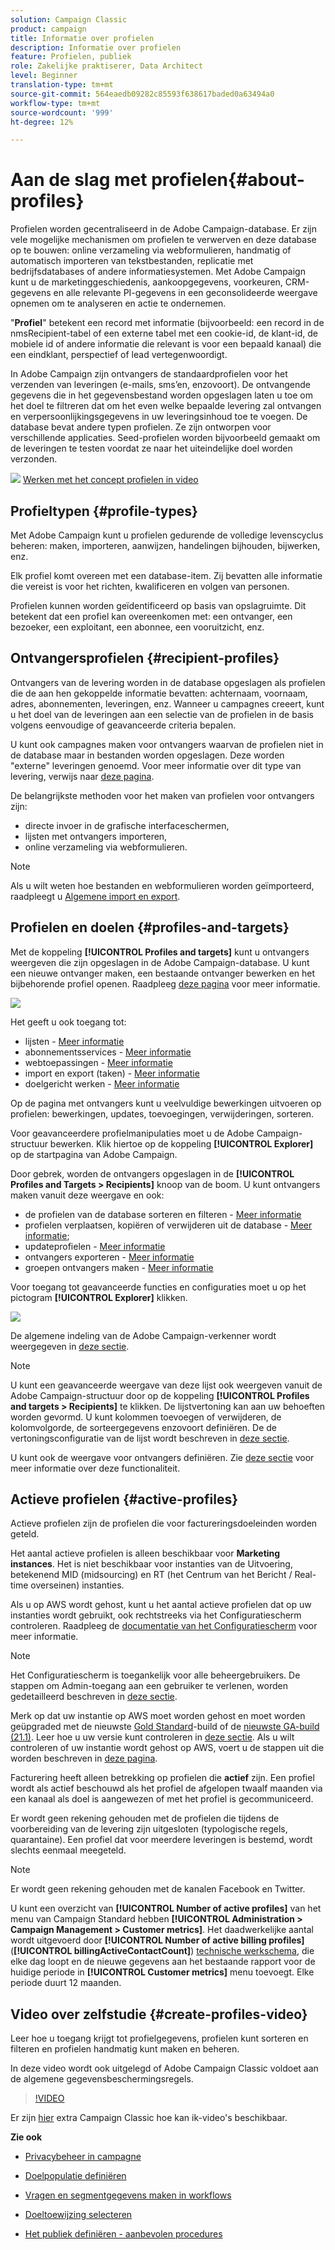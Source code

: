 ```yaml
---
solution: Campaign Classic
product: campaign
title: Informatie over profielen
description: Informatie over profielen
feature: Profielen, publiek
role: Zakelijke praktiserer, Data Architect
level: Beginner
translation-type: tm+mt
source-git-commit: 564eaedb09282c85593f638617baded0a63494a0
workflow-type: tm+mt
source-wordcount: '999'
ht-degree: 12%

---
```



# Aan de slag met profielen{#about-profiles}

Profielen worden gecentraliseerd in de Adobe Campaign-database. Er zijn vele mogelijke mechanismen om profielen te verwerven en deze database op te bouwen: online verzameling via webformulieren, handmatig of automatisch importeren van tekstbestanden, replicatie met bedrijfsdatabases of andere informatiesystemen. Met Adobe Campaign kunt u de marketinggeschiedenis, aankoopgegevens, voorkeuren, CRM-gegevens en alle relevante PI-gegevens in een geconsolideerde weergave opnemen om te analyseren en actie te ondernemen.

&quot;**Profiel**&quot; betekent een record met informatie (bijvoorbeeld: een record in de nmsRecipient-tabel of een externe tabel met een cookie-id, de klant-id, de mobiele id of andere informatie die relevant is voor een bepaald kanaal) die een eindklant, perspectief of lead vertegenwoordigt.

In Adobe Campaign zijn ontvangers de standaardprofielen voor het verzenden van leveringen (e-mails, sms’en, enzovoort). De ontvangende gegevens die in het gegevensbestand worden opgeslagen laten u toe om het doel te filtreren dat om het even welke bepaalde levering zal ontvangen en verpersoonlijkingsgegevens in uw leveringsinhoud toe te voegen. De database bevat andere typen profielen. Ze zijn ontworpen voor verschillende applicaties. Seed-profielen worden bijvoorbeeld gemaakt om de leveringen te testen voordat ze naar het uiteindelijke doel worden verzonden.

![](assets/do-not-localize/how-to-video.png) [Werken met het concept profielen in video](#create-profiles-video)

## Profieltypen {#profile-types}

Met Adobe Campaign kunt u profielen gedurende de volledige levenscyclus beheren: maken, importeren, aanwijzen, handelingen bijhouden, bijwerken, enz.

Elk profiel komt overeen met een database-item. Zij bevatten alle informatie die vereist is voor het richten, kwalificeren en volgen van personen.

Profielen kunnen worden geïdentificeerd op basis van opslagruimte. Dit betekent dat een profiel kan overeenkomen met: een ontvanger, een bezoeker, een exploitant, een abonnee, een vooruitzicht, enz.

## Ontvangersprofielen {#recipient-profiles}

Ontvangers van de levering worden in de database opgeslagen als profielen die de aan hen gekoppelde informatie bevatten: achternaam, voornaam, adres, abonnementen, leveringen, enz. Wanneer u campagnes creeert, kunt u het doel van de leveringen aan een selectie van de profielen in de basis volgens eenvoudige of geavanceerde criteria bepalen.

U kunt ook campagnes maken voor ontvangers waarvan de profielen niet in de database maar in bestanden worden opgeslagen. Deze worden &quot;externe&quot; leveringen genoemd. Voor meer informatie over dit type van levering, verwijs naar [deze pagina](../../delivery/using/steps-defining-the-target-population.md#selecting-external-recipients).

De belangrijkste methoden voor het maken van profielen voor ontvangers zijn:

* directe invoer in de grafische interfaceschermen,
* lijsten met ontvangers importeren,
* online verzameling via webformulieren.

>[!NOTE]
>
>Als u wilt weten hoe bestanden en webformulieren worden geïmporteerd, raadpleegt u [Algemene import en export](../../platform/using/get-started-data-import-export.md).

## Profielen en doelen {#profiles-and-targets}

Met de koppeling **[!UICONTROL Profiles and targets]** kunt u ontvangers weergeven die zijn opgeslagen in de Adobe Campaign-database. U kunt een nieuwe ontvanger maken, een bestaande ontvanger bewerken en het bijbehorende profiel openen. Raadpleeg [deze pagina](../../platform/using/editing-a-profile.md) voor meer informatie.

![](assets/d_ncs_user_interface_target_link.png)

Het geeft u ook toegang tot:

* lijsten - [Meer informatie](../../platform/using/creating-and-managing-lists.md)
* abonnementsservices - [Meer informatie](../../delivery/using/managing-subscriptions.md)
* webtoepassingen - [Meer informatie](../../web/using/about-web-applications.md)
* import en export (taken) - [Meer informatie](../../platform/using/about-generic-imports-exports.md)
* doelgericht werken - [Meer informatie](../../workflow/using/building-a-workflow.md#implementation-steps-)

Op de pagina met ontvangers kunt u veelvuldige bewerkingen uitvoeren op profielen: bewerkingen, updates, toevoegingen, verwijderingen, sorteren.

Voor geavanceerdere profielmanipulaties moet u de Adobe Campaign-structuur bewerken. Klik hiertoe op de koppeling **[!UICONTROL Explorer]** op de startpagina van Adobe Campaign.

Door gebrek, worden de ontvangers opgeslagen in de **[!UICONTROL Profiles and Targets > Recipients]** knoop van de boom. U kunt ontvangers maken vanuit deze weergave en ook:

* de profielen van de database sorteren en filteren - [Meer informatie](../../platform/using/filtering-options.md)
* profielen verplaatsen, kopiëren of verwijderen uit de database - [Meer informatie](../../platform/using/managing-profiles.md);
* updateprofielen - [Meer informatie](../../platform/using/updating-data.md)
* ontvangers exporteren - [Meer informatie](../../platform/using/exporting-and-importing-profiles.md)
* groepen ontvangers maken - [Meer informatie](../../platform/using/creating-and-managing-lists.md)

Voor toegang tot geavanceerde functies en configuraties moet u op het pictogram **[!UICONTROL Explorer]** klikken.

![](assets/d_ncs_user_interface01.png)

De algemene indeling van de Adobe Campaign-verkenner wordt weergegeven in [deze sectie](../../platform/using/adobe-campaign-workspace.md#using-adobe-campaign-explorer).

>[!NOTE]
>
>U kunt een geavanceerde weergave van deze lijst ook weergeven vanuit de Adobe Campaign-structuur door op de koppeling **[!UICONTROL Profiles and targets > Recipients]** te klikken. De lijstvertoning kan aan uw behoeften worden gevormd. U kunt kolommen toevoegen of verwijderen, de kolomvolgorde, de sorteergegevens enzovoort definiëren. De de vertoningsconfiguratie van de lijst wordt beschreven in [deze sectie](../../platform/using/adobe-campaign-workspace.md#using-adobe-campaign-explorer).
>
>U kunt ook de weergave voor ontvangers definiëren. Zie [deze sectie](../../platform/using/access-management-folders.md) voor meer informatie over deze functionaliteit.

## Actieve profielen {#active-profiles}

Actieve profielen zijn de profielen die voor factureringsdoeleinden worden geteld.

Het aantal actieve profielen is alleen beschikbaar voor **Marketing instances**. Het is niet beschikbaar voor instanties van de Uitvoering, betekenend MID (midsourcing) en RT (het Centrum van het Bericht / Real-time overseinen) instanties.

Als u op AWS wordt gehost, kunt u het aantal actieve profielen dat op uw instanties wordt gebruikt, ook rechtstreeks via het Configuratiescherm controleren. Raadpleeg de [documentatie van het Configuratiescherm](https://docs.adobe.com/content/help/en/control-panel/using/performance-monitoring/active-profiles-monitoring.html) voor meer informatie.

>[!NOTE]
>
>Het Configuratiescherm is toegankelijk voor alle beheergebruikers. De stappen om Admin-toegang aan een gebruiker te verlenen, worden gedetailleerd beschreven in [deze sectie](https://experienceleague.adobe.com/docs/control-panel/using/discover-control-panel/managing-permissions.html?lang=en#discover-control-panel).
>
>Merk op dat uw instantie op AWS moet worden gehost en moet worden geüpgraded met de nieuwste [Gold Standard](../../rn/using/gs-overview.md)-build of de [nieuwste GA-build (21.1)](../../rn/using/latest-release.md). Leer hoe u uw versie kunt controleren in [deze sectie](../../platform/using/launching-adobe-campaign.md#getting-your-campaign-version). Als u wilt controleren of uw instantie wordt gehost op AWS, voert u de stappen uit die worden beschreven in [deze pagina](https://experienceleague.adobe.com/docs/control-panel/using/faq.html).

Facturering heeft alleen betrekking op profielen die **actief** zijn. Een profiel wordt als actief beschouwd als het profiel de afgelopen twaalf maanden via een kanaal als doel is aangewezen of met het profiel is gecommuniceerd.

Er wordt geen rekening gehouden met de profielen die tijdens de voorbereiding van de levering zijn uitgesloten (typologische regels, quarantaine). Een profiel dat voor meerdere leveringen is bestemd, wordt slechts eenmaal meegeteld.

>[!NOTE]
>
>Er wordt geen rekening gehouden met de kanalen Facebook en Twitter.

U kunt een overzicht van **[!UICONTROL Number of active profiles]** van het menu van Campaign Standard hebben **[!UICONTROL Administration > Campaign Management > Customer metrics]**. Het daadwerkelijke aantal wordt uitgevoerd door **[!UICONTROL Number of active billing profiles]** (**[!UICONTROL billingActiveContactCount]**) [technische werkschema](../../workflow/using/about-technical-workflows.md), die elke dag loopt en de nieuwe gegevens aan het bestaande rapport voor de huidige periode in **[!UICONTROL Customer metrics]** menu toevoegt. Elke periode duurt 12 maanden.

## Video over zelfstudie {#create-profiles-video}

Leer hoe u toegang krijgt tot profielgegevens, profielen kunt sorteren en filteren en profielen handmatig kunt maken en beheren.

In deze video wordt ook uitgelegd of Adobe Campaign Classic voldoet aan de algemene gegevensbeschermingsregels.

>[!VIDEO](https://video.tv.adobe.com/v/35611?quality=12)

Er zijn [hier](https://experienceleague.adobe.com/docs/campaign-classic-learn/tutorials/overview.html?lang=nl) extra Campaign Classic hoe kan ik-video&#39;s beschikbaar.

**Zie ook**

* [Privacybeheer in campagne](https://helpx.adobe.com/nl/campaign/kb/acc-privacy.html)

* [Doelpopulatie definiëren](../../delivery/using/define-the-right-audience.md)

* [Vragen en segmentgegevens maken in workflows](../../workflow/using/targeting-data.md)

* [Doeltoewijzing selecteren](../../delivery/using/selecting-a-target-mapping.md)

* [Het publiek definiëren - aanbevolen procedures](../../delivery/using/define-the-right-audience.md)
